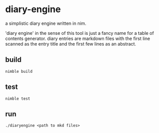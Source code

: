# diary-engine

a simplistic diary engine written in nim.

'diary engine' in the sense of this tool is just a fancy name for a table of
contents generator. diary entries are markdown files with the first line scanned
as the entry title and the first few lines as an abstract.

## build

    nimble build

## test

	nimble test

## run

	./diaryengine <path to mkd files>